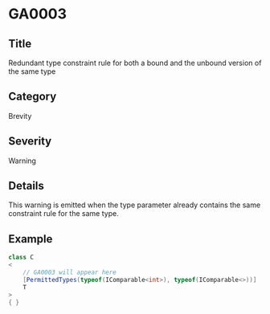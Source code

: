 # GA0003

## Title
Redundant type constraint rule for both a bound and the unbound version of the same type

## Category
Brevity

## Severity
Warning

## Details
This warning is emitted when the type parameter already contains the same constraint rule for the same type.

## Example
```csharp
class C
<
    // GA0003 will appear here
    [PermittedTypes(typeof(IComparable<int>), typeof(IComparable<>))]
    T
>
{ }
```
